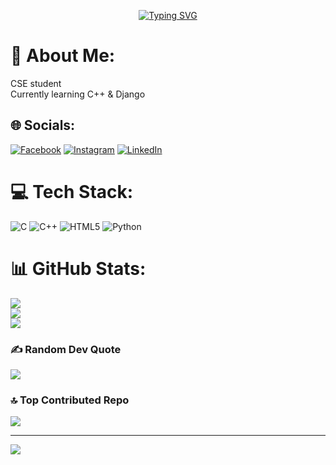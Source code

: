 <p align="center">
  <a href="https://git.io/typing-svg"><img src="https://readme-typing-svg.demolab.com?font=Fira+Code&size=30&duration=3000&pause=500&width=435&lines=Hi%2C+I'm+Mahfujar+Rahman;CS+student;Exploring+Web+Dev" alt="Typing SVG" /></a>
</p>

# 💫 About Me:
CSE student<br>Currently learning C++ & Django


## 🌐 Socials:
[![Facebook](https://img.shields.io/badge/Facebook-%231877F2.svg?logo=Facebook&logoColor=white)](https://facebook.com/mahfujarr) [![Instagram](https://img.shields.io/badge/Instagram-%23E4405F.svg?logo=Instagram&logoColor=white)](https://instagram.com/mah.fujar) [![LinkedIn](https://img.shields.io/badge/LinkedIn-%230077B5.svg?logo=linkedin&logoColor=white)](https://linkedin.com/in/mahfujarr) 

# 💻 Tech Stack:
![C](https://img.shields.io/badge/c-%2300599C.svg?style=for-the-badge&logo=c&logoColor=white) ![C++](https://img.shields.io/badge/c++-%2300599C.svg?style=for-the-badge&logo=c%2B%2B&logoColor=white) ![HTML5](https://img.shields.io/badge/html5-%23E34F26.svg?style=for-the-badge&logo=html5&logoColor=white) ![Python](https://img.shields.io/badge/python-3670A0?style=for-the-badge&logo=python&logoColor=ffdd54)
# 📊 GitHub Stats:
![](https://github-readme-stats.vercel.app/api?username=mahfujarr&theme=dark&hide_border=false&include_all_commits=true&count_private=false)<br/>
![](https://github-readme-streak-stats.herokuapp.com/?user=mahfujarr&theme=dark&hide_border=false)<br/>
![](https://github-readme-stats.vercel.app/api/top-langs/?username=mahfujarr&theme=dark&hide_border=false&include_all_commits=true&count_private=false&layout=compact)

### ✍️ Random Dev Quote
![](https://quotes-github-readme.vercel.app/api?type=horizontal&theme=radical)

### 🔝 Top Contributed Repo
![](https://github-contributor-stats.vercel.app/api?username=mahfujarr&limit=5&theme=dark&combine_all_yearly_contributions=true)

---
[![](https://visitcount.itsvg.in/api?id=mahfujarr&icon=0&color=0)](https://visitcount.itsvg.in)

<!-- Proudly created with GPRM ( https://gprm.itsvg.in ) -->

